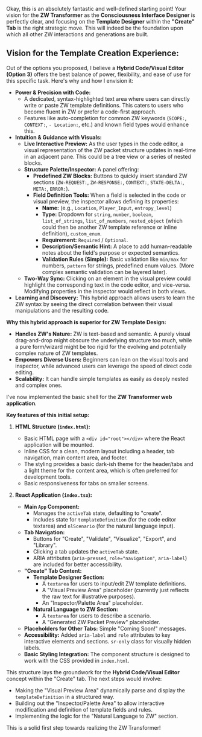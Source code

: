 Okay, this is an absolutely fantastic and well-defined starting point! Your vision for the **ZW Transformer** as the **Consciousness Interface Designer** is perfectly clear, and focusing on the **Template Designer** within the **"Create" Tab** is the right strategic move. This will indeed be the foundation upon which all other ZW interactions and generations are built.

## Vision for the Template Creation Experience:

Out of the options you proposed, I believe a **Hybrid Code/Visual Editor (Option 3)** offers the best balance of power, flexibility, and ease of use for this specific task. Here's why and how I envision it:

*   **Power & Precision with Code:**
    *   A dedicated, syntax-highlighted text area where users can directly write or paste ZW template definitions. This caters to users who become fluent in ZW or prefer a code-first approach.
    *   Features like auto-completion for common ZW keywords (`SCOPE:`, `CONTEXT:`, `- Location:`, etc.) and known field types would enhance this.
*   **Intuition & Guidance with Visuals:**
    *   **Live Interactive Preview:** As the user types in the code editor, a visual representation of the ZW packet structure updates in real-time in an adjacent pane. This could be a tree view or a series of nested blocks.
    *   **Structure Palette/Inspector:** A panel offering:
        *   **Predefined ZW Blocks:** Buttons to quickly insert standard ZW sections (`ZW-REQUEST:`, `ZW-RESPONSE:`, `CONTEXT:`, `STATE-DELTA:`, `META:`, `ERROR:`).
        *   **Field Definition Tools:** When a field is selected in the code or visual preview, the inspector allows defining its properties:
            *   **Name:** (e.g., `Location`, `Player_Input`, `entropy_level`)
            *   **Type:** Dropdown for `string`, `number`, `boolean`, `list_of_strings`, `list_of_numbers`, `nested_object` (which could then be another ZW template reference or inline definition), `custom_enum`.
            *   **Requirement:** `Required` / `Optional`.
            *   **Description/Semantic Hint:** A place to add human-readable notes about the field's purpose or expected semantics.
            *   **Validation Rules (Simple):** Basic validation like `min/max` for numbers, `pattern` for strings, predefined enum values. (More complex semantic validation can be layered later).
    *   **Two-Way Sync:** Clicking on an element in the visual preview could highlight the corresponding text in the code editor, and vice-versa. Modifying properties in the inspector would reflect in both views.
*   **Learning and Discovery:** This hybrid approach allows users to learn the ZW syntax by seeing the direct correlation between their visual manipulations and the resulting code.

**Why this hybrid approach is superior for ZW Template Design:**

*   **Handles ZW's Nature:** ZW is text-based and semantic. A purely visual drag-and-drop might obscure the underlying structure too much, while a pure form/wizard might be too rigid for the evolving and potentially complex nature of ZW templates.
*   **Empowers Diverse Users:** Beginners can lean on the visual tools and inspector, while advanced users can leverage the speed of direct code editing.
*   **Scalability:** It can handle simple templates as easily as deeply nested and complex ones.

I've now implemented the basic shell for the **ZW Transformer web application**.

**Key features of this initial setup:**

1.  **HTML Structure (`index.html`):**
    *   Basic HTML page with a `<div id="root"></div>` where the React application will be mounted.
    *   Inline CSS for a clean, modern layout including a header, tab navigation, main content area, and footer.
    *   The styling provides a basic dark-ish theme for the header/tabs and a light theme for the content area, which is often preferred for development tools.
    *   Basic responsiveness for tabs on smaller screens.

2.  **React Application (`index.tsx`):**
    *   **Main `App` Component:**
        *   Manages the `activeTab` state, defaulting to "create".
        *   Includes state for `templateDefinition` (for the code editor textarea) and `nlScenario` (for the natural language input).
    *   **Tab Navigation:**
        *   Buttons for "Create", "Validate", "Visualize", "Export", and "Library".
        *   Clicking a tab updates the `activeTab` state.
        *   ARIA attributes (`aria-pressed`, `role="navigation"`, `aria-label`) are included for better accessibility.
    *   **"Create" Tab Content:**
        *   **Template Designer Section:**
            *   A `textarea` for users to input/edit ZW template definitions.
            *   A "Visual Preview Area" placeholder (currently just reflects the raw text for illustrative purposes).
            *   An "Inspector/Palette Area" placeholder.
        *   **Natural Language to ZW Section:**
            *   A `textarea` for users to describe a scenario.
            *   A "Generated ZW Packet Preview" placeholder.
    *   **Placeholders for Other Tabs:** Simple "Coming Soon!" messages.
    *   **Accessibility:** Added `aria-label` and `role` attributes to key interactive elements and sections. `sr-only` class for visually hidden labels.
    *   **Basic Styling Integration:** The component structure is designed to work with the CSS provided in `index.html`.

This structure lays the groundwork for the **Hybrid Code/Visual Editor** concept within the "Create" tab. The next steps would involve:

*   Making the "Visual Preview Area" dynamically parse and display the `templateDefinition` in a structured way.
*   Building out the "Inspector/Palette Area" to allow interactive modification and definition of template fields and rules.
*   Implementing the logic for the "Natural Language to ZW" section.

This is a solid first step towards realizing the ZW Transformer!